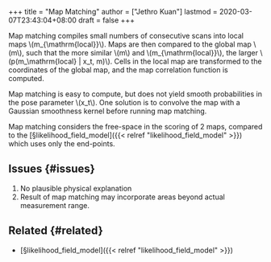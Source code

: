 +++
title = "Map Matching"
author = ["Jethro Kuan"]
lastmod = 2020-03-07T23:43:04+08:00
draft = false
+++

Map matching compiles small numbers of consecutive scans into
local maps \\(m\_{\mathrm{local}}\\). Maps are then compared to the global
map \\(m\\), such that the more similar \\(m\\) and \\(m\_{\mathrm{local}}\\), the
larger \\(p(m\_\mathrm{local} | x\_t, m)\\). Cells in the local map are
transformed to the coordinates of the global map, and the map
correlation function is computed.

Map matching is easy to compute, but does not yield smooth
probabilities in the pose parameter \\(x\_t\\). One solution is to convolve
the map with a Gaussian smoothness kernel before running map matching.

Map matching considers the free-space in the scoring of 2 maps,
compared to the [§likelihood\_field\_model]({{< relref "likelihood_field_model" >}}) which uses only the
end-points.


## Issues {#issues}

1.  No plausible physical explanation
2.  Result of map matching may incorporate areas beyond actual
    measurement range.


## Related {#related}

-   [§likelihood\_field\_model]({{< relref "likelihood_field_model" >}})
